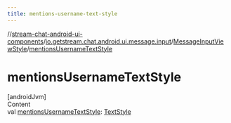 ```yaml
---
title: mentions-username-text-style
---
```

//[stream-chat-android-ui-components](../../../index.md)/[io.getstream.chat.android.ui.message.input](../index.md)/[MessageInputViewStyle](index.md)/[mentionsUsernameTextStyle](mentionsUsernameTextStyle.md)



# mentionsUsernameTextStyle  
[androidJvm]  
Content  
val [mentionsUsernameTextStyle](mentionsUsernameTextStyle.md): [TextStyle](../../io.getstream.chat.android.ui.common.style/TextStyle/index.md)  



